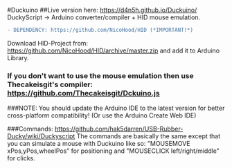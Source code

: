 #Duckuino
##Live version here: https://d4n5h.github.io/Duckuino/
DuckyScript -> Arduino converter/compiler + HID mouse emulation.

```diff
- DEPENDENCY: https://github.com/NicoHood/HID (*IMPORTANT!*)
```
Download HID-Project from: https://github.com/NicoHood/HID/archive/master.zip and add it to Arduino Library.

### If you don't want to use the mouse emulation then use Thecakeisgit's compiler: https://github.com/Thecakeisgit/Dckuino.js

###NOTE: You should update the Arduino IDE to the latest version for better cross-platform compatibility! (Or use the Arduino Create Web IDE)

###Commands: https://github.com/hak5darren/USB-Rubber-Ducky/wiki/Duckyscript
The commands are basically the same except that you can simulate a mouse with Duckuino like so:
"MOUSEMOVE xPos,yPos,wheelPos" for positioning and "MOUSECLICK left/right/middle" for clicks.
